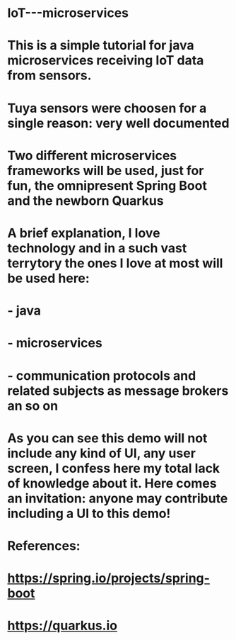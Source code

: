 # IoT---microservices
# This is a simple tutorial for java microservices receiving IoT data from sensors.
# Tuya sensors were choosen for a single reason: very well documented
# Two different microservices frameworks will be used, just for fun, the omnipresent Spring Boot and the newborn Quarkus
#
# A brief explanation, I love technology and in a such vast terrytory the ones I love at most will be used here:
# - java
# - microservices
# - communication protocols and related subjects as message brokers an so on
# As you can see this demo will not include any kind of UI, any user screen, I confess here my total lack of knowledge about it. Here comes an invitation: anyone may contribute including a UI to this demo!
# References:
# https://spring.io/projects/spring-boot
# https://quarkus.io
